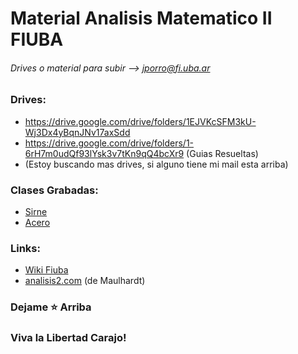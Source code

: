 # Material Analisis Matematico II FIUBA
###### Drives o material para subir --> jporro@fi.uba.ar

### Drives:
* https://drive.google.com/drive/folders/1EJVKcSFM3kU-Wj3Dx4yBqnJNv17axSdd
* https://drive.google.com/drive/folders/1-6rH7m0udQf93lYsk3v7tKn9qQ4bcXr9 (Guias Resueltas)
* (Estoy buscando mas drives, si alguno tiene mi mail esta arriba)

### Clases Grabadas:
* [Sirne](https://drive.google.com/drive/folders/1ZNFWQslerkyu2erbAPtoTYn4b-48Hgdw)
* [Acero](https://drive.google.com/drive/folders/1kwbR-EFoM4QkO2MWx3RY848uhpuzcscf) 

### Links:
* [Wiki Fiuba](http://wiki.foros-fiuba.com.ar/materias:61:03)
* [analisis2.com](https://analisis2.com/) (de Maulhardt)

### Dejame **⭐** Arriba
### Viva la Libertad Carajo! 
